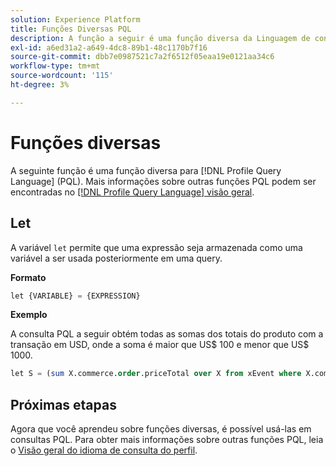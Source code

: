 ```yaml
---
solution: Experience Platform
title: Funções Diversas PQL
description: A função a seguir é uma função diversa da Linguagem de consulta de perfil (PQL).
exl-id: a6ed31a2-a649-4dc8-89b1-48c1170b7f16
source-git-commit: dbb7e0987521c7a2f6512f05eaa19e0121aa34c6
workflow-type: tm+mt
source-wordcount: '115'
ht-degree: 3%

---
```


# Funções diversas

A seguinte função é uma função diversa para [!DNL Profile Query Language] (PQL). Mais informações sobre outras funções PQL podem ser encontradas no [[!DNL Profile Query Language] visão geral](./overview.md).

## Let

A variável `let` permite que uma expressão seja armazenada como uma variável a ser usada posteriormente em uma query.

**Formato**

```sql
let {VARIABLE} = {EXPRESSION}
```

**Exemplo**

A consulta PQL a seguir obtém todas as somas dos totais do produto com a transação em USD, onde a soma é maior que US$ 100 e menor que US$ 1000.

```sql
let S = (sum X.commerce.order.priceTotal over X from xEvent where X.commerce.order.currencyCode = "USD") in (S > 100 and S < 1000)
```

## Próximas etapas

Agora que você aprendeu sobre funções diversas, é possível usá-las em consultas PQL. Para obter mais informações sobre outras funções PQL, leia o [Visão geral do idioma de consulta do perfil](./overview.md).
